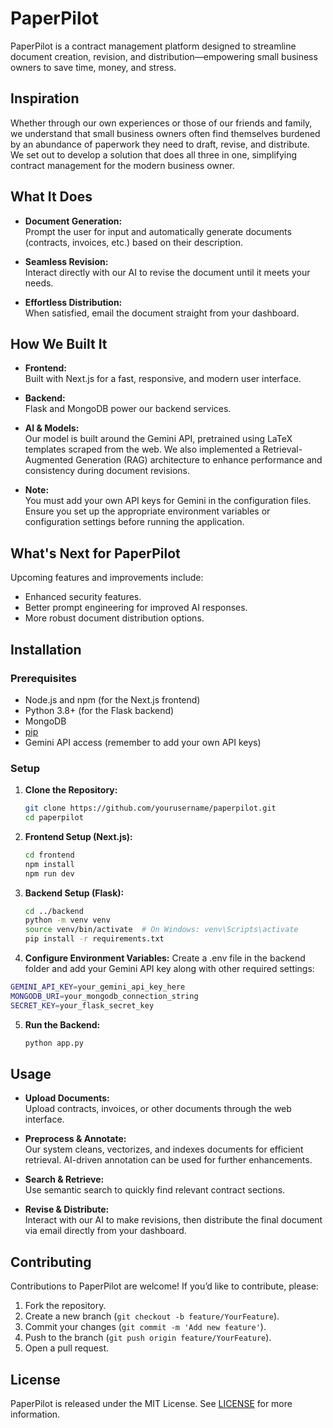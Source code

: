 # PaperPilot

PaperPilot is a contract management platform designed to streamline document creation, revision, and distribution—empowering small business owners to save time, money, and stress.


## Inspiration

Whether through our own experiences or those of our friends and family, we understand that small business owners often find themselves burdened by an abundance of paperwork they need to draft, revise, and distribute. We set out to develop a solution that does all three in one, simplifying contract management for the modern business owner.


## What It Does

- **Document Generation:**  
  Prompt the user for input and automatically generate documents (contracts, invoices, etc.) based on their description.
  
- **Seamless Revision:**  
  Interact directly with our AI to revise the document until it meets your needs.
  
- **Effortless Distribution:**  
  When satisfied, email the document straight from your dashboard.


## How We Built It

- **Frontend:**  
  Built with Next.js for a fast, responsive, and modern user interface.
  
- **Backend:**  
  Flask and MongoDB power our backend services.
  
- **AI & Models:**  
  Our model is built around the Gemini API, pretrained using LaTeX templates scraped from the web. We also implemented a Retrieval-Augmented Generation (RAG) architecture to enhance performance and consistency during document revisions.

- **Note:**  
  You must add your own API keys for Gemini in the configuration files. Ensure you set up the appropriate environment variables or configuration settings before running the application.


## What's Next for PaperPilot

Upcoming features and improvements include:
- Enhanced security features.
- Better prompt engineering for improved AI responses.
- More robust document distribution options.


## Installation

### Prerequisites

- Node.js and npm (for the Next.js frontend)
- Python 3.8+ (for the Flask backend)
- MongoDB
- [pip](https://pip.pypa.io/en/stable/)
- Gemini API access (remember to add your own API keys)

### Setup

1. **Clone the Repository:**

   ```bash
   git clone https://github.com/yourusername/paperpilot.git
   cd paperpilot
   ```
2. **Frontend Setup (Next.js):**

   ```bash
   cd frontend
   npm install
   npm run dev
   ```

3. **Backend Setup (Flask):**

   ```bash
   cd ../backend
   python -m venv venv
   source venv/bin/activate  # On Windows: venv\Scripts\activate
   pip install -r requirements.txt
   ```

4. **Configure Environment Variables:**
Create a .env file in the backend folder and add your Gemini API key along with other required settings:

  ```bash
  GEMINI_API_KEY=your_gemini_api_key_here
  MONGODB_URI=your_mongodb_connection_string
  SECRET_KEY=your_flask_secret_key
  ```

5. **Run the Backend:**

   ```bash
   python app.py
   ```

## Usage
- **Upload Documents:**  
  Upload contracts, invoices, or other documents through the web interface.

- **Preprocess & Annotate:**  
  Our system cleans, vectorizes, and indexes documents for efficient retrieval. AI-driven annotation can be used for further enhancements.

- **Search & Retrieve:**  
  Use semantic search to quickly find relevant contract sections.

- **Revise & Distribute:**  
  Interact with our AI to make revisions, then distribute the final document via email directly from your dashboard.


## Contributing

Contributions to PaperPilot are welcome! If you’d like to contribute, please:

1. Fork the repository.
2. Create a new branch (`git checkout -b feature/YourFeature`).
3. Commit your changes (`git commit -m 'Add new feature'`).
4. Push to the branch (`git push origin feature/YourFeature`).
5. Open a pull request.


## License

PaperPilot is released under the MIT License. See [LICENSE](LICENSE) for more information.
